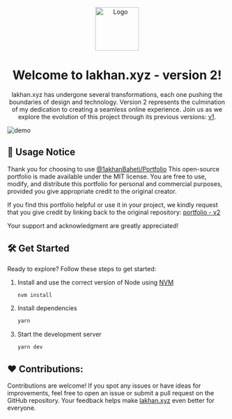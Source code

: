 <div align="center">
  <img alt="Logo" src="https://portfolio.lakhan.xyz/favicon.ico" width="100" />
</div>
<h1 align="center">
 Welcome to lakhan.xyz - version 2!
</h1>
<p align="center">
lakhan.xyz has undergone several transformations, each one pushing the boundaries of design and technology. Version 2 represents the culmination of my dedication to creating a seamless online experience. Join us as we explore the evolution of this project through its previous versions: <a href="" target="_blank">v1</a>.
</p>


![demo](https://github.com/1akhanBaheti/Portfolio/assets/94619783/c03f5000-b145-4632-99c7-e9b58bc01bb0)


## 🚨 Usage Notice

Thank you for choosing to use [@1akhanBaheti/Portfolio](https://github.com/1akhanBaheti/Portfolio/) This open-source portfolio is made available under the MIT license. You are free to use, modify, and distribute this portfolio for personal and commercial purposes, provided you give appropriate credit to the original creator.

If you find this portfolio helpful or use it in your project, we kindly request that you give credit by linking back to the original repository: [portfolio - v2](https://github.com/1akhanBaheti/Portfolio/)

Your support and acknowledgment are greatly appreciated!



## 🛠 Get Started
Ready to explore? Follow these steps to get started:<br/>
1. Install and use the correct version of Node using [NVM](https://github.com/nvm-sh/nvm)

   ```sh
   nvm install
   ```

2. Install dependencies

   ```sh
   yarn
   ```

3. Start the development server

   ```sh
   yarn dev
   ```

## ❤️ Contributions:
Contributions are welcome! If you spot any issues or have ideas for improvements, feel free to open an issue or submit a pull request on the GitHub repository. Your feedback helps make [lakhan.xyz](https://lakhan.xyz) even better for everyone.

